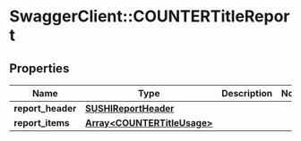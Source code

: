 # SwaggerClient::COUNTERTitleReport

## Properties
Name | Type | Description | Notes
------------ | ------------- | ------------- | -------------
**report_header** | [**SUSHIReportHeader**](SUSHIReportHeader.md) |  | 
**report_items** | [**Array&lt;COUNTERTitleUsage&gt;**](COUNTERTitleUsage.md) |  | 


